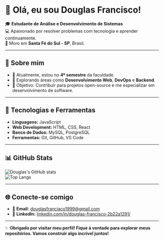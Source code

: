 # 👋 Olá, eu sou Douglas Francisco!  

🎓 **Estudante de Análise e Desenvolvimento de Sistemas**  
💻 Apaixonado por resolver problemas com tecnologia e aprender continuamente.  
📍 Moro em **Santa Fé do Sul - SP**, Brasil.  

---

## 🌟 Sobre mim  
- 🔭 Atualmente, estou no **4º semestre** da faculdade.  
- 🌱 Explorando áreas como **Desenvolvimento Web**, **DevOps** e **Backend**.  
- 🎯 Objetivo: Contribuir para projetos open-source e me especializar em desenvolvimento de software.  

---

## 🚀 Tecnologias e Ferramentas  
- **Linguagens:** JavaScript  
- **Web Development:** HTML, CSS, React  
- **Banco de Dados:** MySQL, PostgreSQL  
- **Ferramentas:** Git, GitHub, VS Code  

---

## 📊 GitHub Stats  
![Douglas's GitHub stats](https://github-readme-stats.vercel.app/api?username=seu-usuario&show_icons=true&theme=dracula)  
![Top Langs](https://github-readme-stats.vercel.app/api/top-langs/?username=seu-usuario&layout=compact&theme=dracula)

---

## 🌐 Conecte-se comigo  
- 📧 **Email:** douglasfranciaco1999@gmail.com  
- 💼 **LinkedIn:** [linkedin.com/in/douglas-francisco-2b22a1291/](https://www.linkedin.com/in/douglas-francisco-2b22a1291/)  

---

✨ **Obrigado por visitar meu perfil! Fique à vontade para explorar meus repositórios. Vamos construir algo incrível juntos!**  
